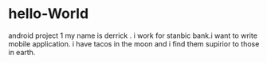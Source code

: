 # hello-World
android project 1
my name is derrick . i work for stanbic bank.i want to write mobile application.
i have tacos in the moon and i find them supirior to those in earth.
